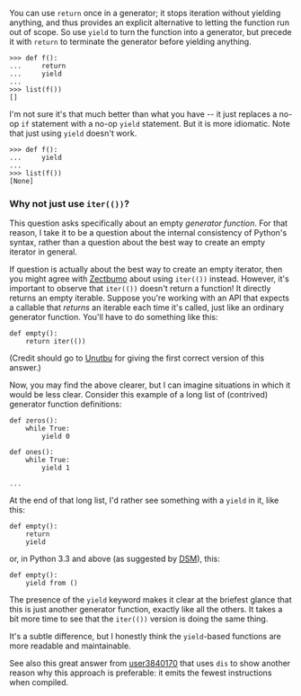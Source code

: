 You can use `return` once in a generator; it stops iteration without yielding anything, and thus provides an explicit alternative to letting the function run out of scope. So use `yield` to turn the function into a generator, but precede it with `return` to terminate the generator before yielding anything.

    >>> def f():
    ...     return
    ...     yield
    ... 
    >>> list(f())
    []

I'm not sure it's that much better than what you have -- it just replaces a no-op `if` statement with a no-op `yield` statement. But it is more idiomatic. Note that just using `yield` doesn't work.

    >>> def f():
    ...     yield
    ... 
    >>> list(f())
    [None]

### Why not just use `iter(())`?

This question asks specifically about an empty *generator function*. For that reason, I take it to be a question about the internal consistency of Python's syntax, rather than a question about the best way to create an empty iterator in general.

If question is actually about the best way to create an empty iterator, then you might agree with [Zectbumo](https://stackoverflow.com/a/26271684/577088) about using `iter(())` instead. However, it's important to observe that `iter(())` doesn't return a function! It directly returns an empty iterable. Suppose you're working with an API that expects a callable that *returns* an iterable each time it's called, just like an ordinary generator function. You'll have to do something like this:

    def empty():
        return iter(())

(Credit should go to [Unutbu](https://stackoverflow.com/a/13243922/577088) for giving the first correct version of this answer.)

Now, you may find the above clearer, but I can imagine situations in which it would be less clear. Consider this example of a long list of (contrived) generator function definitions:

    def zeros():
        while True:
            yield 0

    def ones():
        while True:
            yield 1

    ...

At the end of that long list, I'd rather see something with a `yield` in it, like this:

    def empty():
        return
        yield

or, in Python 3.3 and above (as suggested by [DSM](https://stackoverflow.com/a/13243920/577088)), this:

    def empty():
        yield from ()

The presence of the `yield` keyword makes it clear at the briefest glance that this is just another generator function, exactly like all the others. It takes a bit more time to see that the `iter(())` version is doing the same thing.

It's a subtle difference, but I honestly think the `yield`-based functions are more readable and maintainable.

See also this great answer from [user3840170](https://stackoverflow.com/a/61496399/577088) that uses `dis` to show another reason why this approach is preferable: it emits the fewest instructions when compiled.
